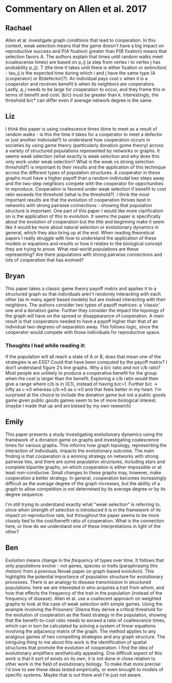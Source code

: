 # Commentary on Allen et al. 2017

## Rachael 
Allen et al. investigate graph conditions that lead to cooperation. In this context, weak selection means that the game doesn't have a big impact on reproductive success and P(A fixation) greater than P(B fixation) means that selection favors A. The authors explain that times until random walks meet (coalescense times) are based on p_ij (a step from vertex i to vertex j has probability p_ij). T (the time it takes until there is either fixation or extinction) - tau_ij is the expected time during which i and j have the same type (A (cooperator) or B(defector)?). An individual pays cost c when it is a cooperator and receives benefit b when its neighbors are cooperators. Lastly, p_i needs to be large for cooperation to occur, and they frame this in terms of benefit and cost: (b/c) must be greater than k. Interestingly, the threshold b/c* can differ even if average network degree is the same. 

## Liz
I think this paper is using coalescence times (time to meet as a result of random walks - is this the time it takes for a cooperator to meet a defector or just another indiviudal?) to understand how cooperation occurs in societies by using game theory (particularly donation gome theory) across a variety of structured populations represented by networks or graphs. It seems weak selection (what exactly is weak selection and why does this only work under weak selection? What is the weak vs strong selection threshold?) is important to their results and the application of this technique across the different types of population structures. A cooperator in these graphs must have a higher payoff than a random indiviudal two steps away and the two-step neighbors compete with the cooperator for opportunities to reproduce. Cooperation is favored under weak selection if benefit to cost ratio exceeds the threshold (what is the threshold?). I think the most important results are that the evolution of cooperation thrives best in networks with strong pairwise connections - showing that population structure is important. One part of this paper I would like more clarification on is the application of this to evolution. It seems the paper is specifically about the evolution of cooperation but the title and beginning make it seem like it would be more about natural selection or evolutionary dynamics in general, which they also bring up at the end. When reading theoretical papers I really struggle with how to understand the application of these models or equations and results or how it relates to the biological concept they are trying to prove. What real-world populations are these representing? Are there populations with strong pairwise connections and lots of cooperation that has evolved? 

## Bryan
This paper takes a classic game theory payoff matrix and applies it to a structured graph so that individuals aren't randomly interacting with each other (as in many agent based models) but are instead interacting with their neighbors. The authors consider two types of payoff matrices: a 'classic' one and a donation game. Further they consider the impact the topology of the graph will have on the spread or disappearance of cooperation. A main result is that cooperators needed to have a payoff higher than that of an individual two-degrees-of-separation away. This follows logic, since the cooperator would compete with those individuals for reproductive space. 
### Thoughts I had while reading it: 
If the population will all reach a state of A or B, does that mean one of the strategies is an ESS? Could that have been computed by the payoff matrix? 
I don’t understand figure 2’s line graphs. 
Why a b/c ratio and not c/b ratio? Most people are unlikely to produce a cooperative benefit for the group when the cost is larger than the benefit. Exploring a c/b ratio would then give a range where c/b is in (0,1), instead of having b/c>1. Further b/c -> infty as c->0 whereas c/b->0 as c->0 and that feels better in my heart. 
I’m surprised at the choice to include the donation game but not a public goods game given public goods games seem to be of more biological interest. (maybe I made that up and am biased by my own research) 

## Emily
This paper presents a study investigating evolutionary dynamics using the framework of a donation game on graphs and investigating coalescence times for various graphs. This informs how graph topology, representing the interaction of individuals, impacts the evolutionary outcome. The main finding is that cooperation is a winning strategy on networks with strong pairwise ties, and there are some population structures, including stars and complete bipartite graphs, on which cooperation is either impossible or at least non-conducive. Small changes to these graphs may, however, make cooperation a better strategy. In general, cooperation becomes increasingly difficult as the average degree of the graph increases, but the ability of a graph to allow competition is not determined by its average degree or by its degree sequence.

I'm still trying to understand exactly what "weak selection" is referring to, since when strength of selection is introduced it is in the framework of its impact on reproductive rate, but throughout the paper seems to be more closely tied to the cost/benefit ratio of cooperation. What is the connection here, or how do we understand one of these interpretations in light of the other?


## Ben
Evolution means change in the _frequency_ of types over time. It follows that only _populations_ evolve - not genes, species or traits (paraphrasing this rhetoric from a previous Novak paper on graph-based evolution). This highlights the potential importance of population structure for evolutionary processes. There is an analogy to disease transmission in structured populations: here we are interested in who acquires a trait from whom, and how that effects the frequency of the trait in the population (instead of the frequency of disease). Allen et al. use a coallecent approach on weighted graphs to look at the case of weak selection with simple games. Using the example involving the Prisoners' Dilema they derive a critical threshold for the evolution of cooperation as the fixed strategy in the population, showing that the benefit-to-cost ratio needs to exceed a ratio of coallescence times, which can in turn be calculated by solving a system of linear equations involving the adjacency matrix of the graph. The method applies to any analgous games of two competting strategies and any graph structure. The intriguing thing to me about this work is the identification of spatial structures that promote the evolution of cooperation. I find the idea of evolutionary amplifiers aesthetically appealing. One difficult aspect of this work is that it sort of exists on its own, it is not done in close relation to other work in the field of evolutionary biology. To make that more precise: I'd love to see these ideas tested empirically, or even brought to models of specific systems. Maybe that is out there and I'm just not aware.
